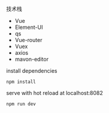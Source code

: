 技术栈
- Vue
- Element-UI
- qs
- Vue-router
- Vuex
- axios
- mavon-editor



install dependencies

`npm install`

serve with hot reload at localhost:8082

`npm run dev`

